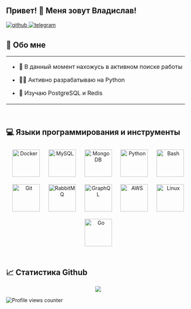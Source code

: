 ## Привет! 🤗 Меня зовут Владислав!  
  

<a href="https://github.com/WhatIsLowe" target="_blank">
<img src=https://img.shields.io/badge/github-%2324292e.svg?&style=for-the-badge&logo=github&logoColor=white alt=github style="margin-bottom: 5px;" />
</a>
<a href="https://t.me/vvhat_is_lowe" target="_blank">
<img src=https://img.shields.io/badge/Telegram-2CA5E0?style=flat-squeare&logo=telegram&logoColor=white alt=telegram style="margin-bottom: 5px;" />
</a>  
  

<br/>  


## 📝 Обо мне 
<table><tr><td valign="top" width="100%">

-  🔭 В данный момент нахожусь в активном поиске работы  
  

- 👨‍💻 Активно разрабатываю на Python


- 🙈 Изучаю PostgreSQL и Redis

</td></tr></table>  

<br/>  


## 💻 Языки программирования и инструменты  
<div align="center">  
<a href="https://www.docker.com/" target="_blank"><img style="margin: 10px" src="https://profilinator.rishav.dev/skills-assets/docker-original-wordmark.svg" alt="Docker" height="75" /></a>  
<a href="https://www.mysql.com/" target="_blank"><img style="margin: 10px" src="https://profilinator.rishav.dev/skills-assets/mysql-original-wordmark.svg" alt="MySQL" height="75" /></a>  
<a href="https://www.mongodb.com/" target="_blank"><img style="margin: 10px" src="https://profilinator.rishav.dev/skills-assets/mongodb-original-wordmark.svg" alt="MongoDB" height="75" /></a>  
<a href="https://www.python.org/" target="_blank"><img style="margin: 10px" src="https://profilinator.rishav.dev/skills-assets/python-original.svg" alt="Python" height="75" /></a>  
<a href="https://www.gnu.org/software/bash/" target="_blank"><img style="margin: 10px" src="https://profilinator.rishav.dev/skills-assets/gnu_bash-icon.svg" alt="Bash" height="75" /></a>  
<a href="https://github.com/" target="_blank"><img style="margin: 10px" src="https://profilinator.rishav.dev/skills-assets/git-scm-icon.svg" alt="Git" height="75" /></a>  
<a href="https://www.rabbitmq.com/" target="_blank"><img style="margin: 10px" src="https://profilinator.rishav.dev/skills-assets/rabbitmq-icon.svg" alt="RabbitMQ" height="75" /></a>  
<a href="https://graphql.org/" target="_blank"><img style="margin: 10px" src="https://profilinator.rishav.dev/skills-assets/graphql.png" alt="GraphQL" height="75" /></a>  
<a href="https://aws.amazon.com/" target="_blank"><img style="margin: 10px" src="https://profilinator.rishav.dev/skills-assets/amazonwebservices-original-wordmark.svg" alt="AWS" height="75" /></a>  
<a href="https://www.linux.org/" target="_blank"><img style="margin: 10px" src="https://profilinator.rishav.dev/skills-assets/linux-original.svg" alt="Linux" height="75" /></a>  
<a href="https://go.dev/" target="_blank"><img style="margin: 10px" src="https://profilinator.rishav.dev/skills-assets/go-original.svg" alt="Go" height="75" /></a>  
</div>  

<br/>  


## 📈 Статистика Github  

<div align="center"><img src="https://github-readme-stats.vercel.app/api/top-langs/?username=WhatIsLowe&hide_border=true&layout=compact" align="center" style="width: 50%, height: 50%" /></div>



![Profile views counter](https://komarev.com/ghpvc/?username=WhatIsLowe&&style=flat-square)  
